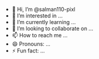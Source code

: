 - 👋 Hi, I’m @salman110-pixl
- 👀 I’m interested in ...
- 🌱 I’m currently learning ...
- 💞️ I’m looking to collaborate on ...
- 📫 How to reach me ...
- 😄 Pronouns: ...
- ⚡ Fun fact: ...

<!---
salman110-pixl/salman110-pixl is a ✨ special ✨ repository because its `README.md` (this file) appears on your GitHub profile.
You can click the Preview link to take a look at your changes.
--->
